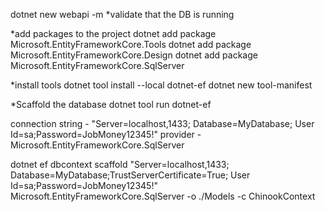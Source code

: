 dotnet new webapi -m <project>
*validate that the DB is running

*add packages to the project
dotnet add package Microsoft.EntityFrameworkCore.Tools
dotnet add package Microsoft.EntityFrameworkCore.Design
dotnet add package Microsoft.EntityFrameworkCore.SqlServer

*install tools
dotnet tool install --local dotnet-ef
dotnet new tool-manifest

*Scaffold the database
dotnet tool run dotnet-ef

connection string - "Server=localhost,1433; Database=MyDatabase; User Id=sa;Password=JobMoney12345!"
provider - Microsoft.EntityFrameworkCore.SqlServer

dotnet ef dbcontext scaffold "Server=localhost,1433; Database=MyDatabase;TrustServerCertificate=True; User Id=sa;Password=JobMoney12345!" Microsoft.EntityFrameworkCore.SqlServer -o ./Models -c ChinookContext